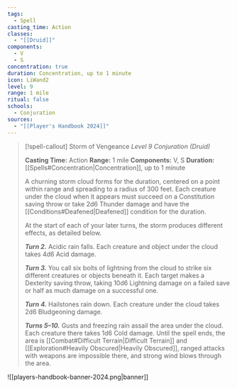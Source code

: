 ```yaml
---
tags:
  - Spell
casting_time: Action
classes:
  - "[[Druid]]"
components:
  - V
  - S
concentration: true
duration: Concentration, up to 1 minute
icon: LiWand2
level: 9
range: 1 mile
ritual: false
schools:
  - Conjuration
sources: 
  - "[[Player's Handbook 2024]]"
---
```

>[!spell-callout] Storm of Vengeance
>_Level 9 Conjuration (Druid)_
>
>**Casting Time:** Action
>**Range:** 1 mile
>**Components:** V, S
>**Duration:** [[Spells#Concentration\|Concentration]], up to 1 minute
>
>A churning storm cloud forms for the duration, centered on a point within range and spreading to a radius of 300 feet. Each creature under the cloud when it appears must succeed on a Constitution saving throw or take 2d6 Thunder damage and have the [[Conditions#Deafened\|Deafened]] condition for the duration.
>
>At the start of each of your later turns, the storm produces different effects, as detailed below.
>
>**_Turn 2._** Acidic rain falls. Each creature and object under the cloud takes 4d6 Acid damage.
>
>**_Turn 3._** You call six bolts of lightning from the cloud to strike six different creatures or objects beneath it. Each target makes a Dexterity saving throw, taking 10d6 Lightning damage on a failed save or half as much damage on a successful one.
>
>**_Turn 4._** Hailstones rain down. Each creature under the cloud takes 2d6 Bludgeoning damage.
>
>**_Turns 5–10._** Gusts and freezing rain assail the area under the cloud. Each creature there takes 1d6 Cold damage. Until the spell ends, the area is [[Combat#Difficult Terrain\|Difficult Terrain]] and [[Exploration#Heavily Obscured\|Heavily Obscured]], ranged attacks with weapons are impossible there, and strong wind blows through the area.


![[players-handbook-banner-2024.png|banner]]